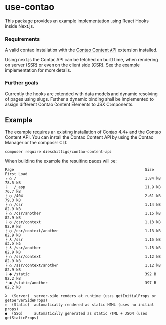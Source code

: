 # use-contao
This package provides an example implementation using React Hooks inside Next.js.

### Requirements

A valid contao installation with the  [Contao Content API](https://github.com/DieSchittigs/contao-content-api-bundle) extension installed.

Using next.js the Contao API can be fetched on build time, when rendering on server (SSR) or even on the client side (CSR).
See the example implementation for more details.

### Further goals

Currently the hooks are extended with data models and dynamic resolving of pages using slugs.
Further a dynamic binding shall be implemented to assign different Contao Content Elements to JSX Components.

## Example

The example requires an existing installation of Contao 4.4+ and the Contao Content API.
You can install the Contao Content API by using the Contao Manager or the composer CLI:

    composer require dieschittigs/contao-content-api
    

When building the example the resulting pages will be:

    Page                                                           Size     First Load
    ┌ ○ /                                                          1.84 kB     78.5 kB
    ├   /_app                                                      11.9 kB     76.7 kB
    ├ ○ /404                                                       2.61 kB     79.3 kB
    ├ ○ /csr                                                       1.14 kB     82.9 kB
    ├ ○ /csr/another                                               1.15 kB     82.9 kB
    ├ ○ /csr/context                                               1.13 kB     82.9 kB
    ├ ○ /csr/context/another                                       1.13 kB     82.9 kB
    ├ λ /ssr                                                       1.15 kB     82.9 kB
    ├ λ /ssr/another                                               1.15 kB     82.9 kB
    ├ ○ /ssr/context                                               1.12 kB     82.9 kB
    ├ ○ /ssr/context/another                                       1.12 kB     82.9 kB
    ├ ● /static                                                    392 B       82.2 kB
    └ ● /static/another                                            397 B       82.2 kB

    λ  (Server)  server-side renders at runtime (uses getInitialProps or getServerSideProps)
    ○  (Static)  automatically rendered as static HTML (uses no initial props)
    ●  (SSG)     automatically generated as static HTML + JSON (uses getStaticProps)
